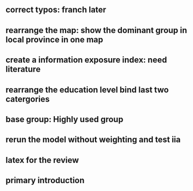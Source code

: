 ## correct typos: franch later
## rearrange the map: show the dominant group in local province in one map
## create a information exposure index: need literature
## rearrange the education level bind last two catergories
## base group: Highly used group
## rerun the model without weighting and test iia
## latex for the review
## primary introduction
